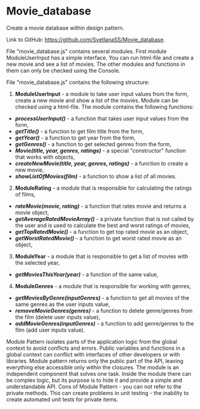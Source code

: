 # Movie_database
Create a movie database within design pattern.

Link to GitHub: https://github.com/SvetlanaSS/Movie_database.

File "movie_database.js" contains several modules. First module ModuleUserInput has a simple interface. You can run html-file and create a new movie and see a list of movies. The other modules and functions in them can only be checked using the Console.


File "movie_database.js" contains the following structure:
1. **ModuleUserInput** - a module to take user input values from the form, create a new movie and show a list of the movies. Module can be checked using a html-file. The module contains the following functions:
  * **_processUserInput()_** - a function that takes user input values from the form,
  * **_getTitle()_** - a function to get film title from the form,
  * **_getYear()_** - a function to get year from the form,
  * **_getGenres()_** - a function to get selected genres from the form,
  * **_Movie(title, year, genres, ratings)_** - a special "constructor" function that works with objects,
  * **_createNewMovie(title, year, genres, ratings)_** - a function to create a new movie,
  * **_showListOfMovies(film)_** - a function to show a list of all movies.

2. **ModuleRating** - a module that is responsible for calculating the ratings of films,
  * **_rateMovie(movie, rating)_** - a function that rates movie and returns a movie object,
  * **_getAverageRatedMovieArray()_** - a private function that is not called by the user and is used to calculate the best and worst ratings of movies,
  * **_getTopRatedMovie()_** - a function to get top rated movie as an object,
  * **_getWorstRatedMovie()_** - a function to get worst rated movie as an object,

3. **ModuleYear** - a module that is responsible to get a list of movies with the selected year,
  * **_getMoviesThisYear(year)_** - a function of the same value,

4. **ModuleGenres** - a module that is responsible for working with genres,
  * **_getMoviesByGenre(inputGenres)_** - a function to get all movies of the same genres as the user inputs value,
  * **_removeMovieGenres(genres)_** - a function to delete genre/genres from the film (delete user inputs value),
  * **_addMovieGenres(inputGenres)_** - a function to add genre/genres to the film (add user inputs value).

Module Pattern isolates parts of the application logic from the global context to avoid conflicts and errors. Public variables and functions in a global context can conflict with interfaces of other developers or with libraries.
Module pattern returns only the public part of the API, leaving everything else accessible only within the closures.
The module is an independent component that solves one task. Inside the module there can be complex logic, but its purpose is to hide it and provide a simple and understandable API.
Cons of Module Pattern - you can not refer to the private methods. This can create problems in unit testing - the inability to create automated unit tests for private items.
